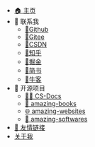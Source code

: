 -   [🏠 主页](/)
-   💬 联系我
    -   [🥇Github](https://github.com/cunyu1943)
    -   [🥇Gitee](https://gitee.com/cunyu1943)
    -   [🥇CSDN](https://blog.csdn.net/github_39655029)
    -   [🥇知乎](https://www.zhihu.com/people/cunyu1943)
    -   [🥇掘金](https://juejin.cn/user/747323637904519)
    -   [🥇简书](https://www.jianshu.com/u/c936e85a22d8)
    -   [🥇牛客](https://www.nowcoder.com/profile/806383223)
-   💯 开源项目
    -   [👨‍💻 CS-Docs](https://github.com/cunyu1943/CS-Docs)
    -   [📖 amazing-books](https://github.com/cunyu1943/amazing-books)
    -   [🌐 amazing-websites](https://github.com/cunyu1943/amazing-websites)
    -   [🔨 amazing-softwares](https://github.com/cunyu1943/amazing-softwares)
-   [🥂 友情链接](docs/about/friends.md)
-   [关于我](docs/about/me.md)

